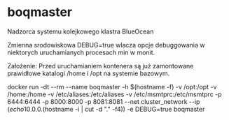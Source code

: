 # boqmaster
Nadzorca systemu kolejkowego klastra BlueOcean

Zmienna srodowiskowa DEBUG=true wlacza opcje debuggowania w niektorych uruchamianych procesach min w monit.

Założenie: Przed uruchamianiem kontenera są już zamontowane prawidłowe katalogi /home i /opt na systemie bazowym.

docker run -dt --rm --name boqmaster -h $(hostname -f) -v /opt:/opt -v /home:/home -v /etc/aliases:/etc/aliases -v /etc/msmtprc:/etc/msmtprc -p 6444:6444 -p 8000:8000 -p 8081:8081  --net cluster_network --ip $(echo 10.0.0.$(hostname -i | cut -d "." -f4)) -e DEBUG=true boqmaster

